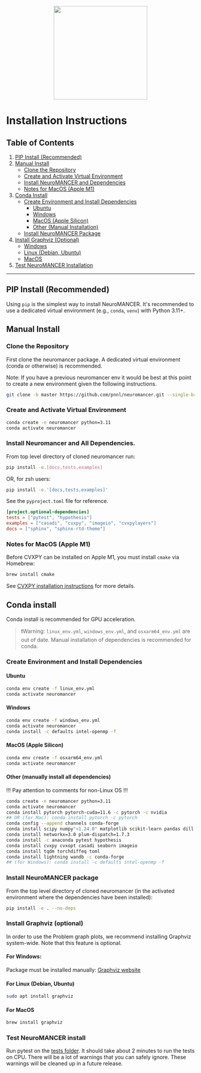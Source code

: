 <p align="center">
  <img src="figs/Neuromancer.png" width="250">  
</p>

# Installation Instructions



## Table of Contents

1. [PIP Install (Recommended)](#pip-install-recommended)
2. [Manual Install](#manual-install)
   - [Clone the Repository](#clone-the-repository)
   - [Create and Activate Virtual Environment](#create-and-activate-virtual-environment)
   - [Install NeuroMANCER and Dependencies](#install-neuromancer-and-dependencies)
   - [Notes for MacOS (Apple M1)](#notes-for-macos-apple-m1)
3. [Conda Install](#conda-install)
   - [Create Environment and Install Dependencies](#create-environment--install-dependencies)
     - [Ubuntu](#ubuntu)
     - [Windows](#windows)
     - [MacOS (Apple Silicon)](#macos-apple-silicon)
     - [Other (Manual Installation)](#other-manual-installation)
   - [Install NeuroMANCER Package](#install-neuromancer-package)
4. [Install Graphviz (Optional)](#install-graphviz-optional)
   - [Windows](#windows-1)
   - [Linux (Debian, Ubuntu)](#linux-debian-ubuntu)
   - [MacOS](#macos)
5. [Test NeuroMANCER Installation](#test-neuromancer-installation)

---

## PIP Install (Recommended)

Using `pip` is the simplest way to install NeuroMANCER. It's recommended to use a dedicated virtual environment (e.g., `conda`, `venv`) with Python 3.11+.


## Manual Install
### Clone the Repository
First clone the neuromancer package.
A dedicated virtual environment (conda or otherwise) is recommended. 

Note: If you have a previous neuromancer env it would be best at this point to create a new environment given the following instructions.

```bash
git clone -b master https://github.com/pnnl/neuromancer.git --single-branch
```

### Create and Activate Virtual Environment

``` bash
conda create -n neuromancer python=3.11
conda activate neuromancer
```

### Install Neuromancer and All Dependencies.
From top level directory of cloned neuromancer run:

```bash
pip install -e.[docs,tests,examples]
```

OR, for zsh users:
```zsh
pip install -e.'[docs,tests,examples]'
```

See the `pyproject.toml` file for reference.

``` toml
[project.optional-dependencies]
tests = ["pytest", "hypothesis"]
examples = ["casadi", "cvxpy", "imageio", "cvxpylayers"]
docs = ["sphinx", "sphinx-rtd-theme"]
```

### Notes for MacOS (Apple M1)
Before CVXPY can be installed on Apple M1, you must install `cmake` via Homebrew:

```zsh
brew install cmake
```

See [CVXPY installation instructions](https://www.cvxpy.org/install/index.html) for more details.



## Conda install
Conda install is recommended for GPU acceleration. 

> ❗️Warning: `linux_env.yml`, `windows_env.yml`, and `osxarm64_env.yml` are out of date. Manual installation of dependencies is recommended for conda.


### Create Environment and Install Dependencies
#### Ubuntu

``` bash
conda env create -f linux_env.yml
conda activate neuromancer
```

#### Windows

``` bash
conda env create -f windows_env.yml
conda activate neuromancer
conda install -c defaults intel-openmp -f
```

#### MacOS (Apple Silicon)

``` bash
conda env create -f osxarm64_env.yml
conda activate neuromancer
```

#### Other (manually install all dependencies)

!!! Pay attention to comments for non-Linux OS !!!

``` bash
conda create -n neuromancer python=3.11
conda activate neuromancer
conda install pytorch pytorch-cuda=11.6 -c pytorch -c nvidia
## OR (for Mac): conda install pytorch -c pytorch
conda config --append channels conda-forge
conda install scipy numpy"<1.24.0" matplotlib scikit-learn pandas dill mlflow pydot=1.4.2 pyts numba
conda install networkx=3.0 plum-dispatch=1.7.3 
conda install -c anaconda pytest hypothesis
conda install cvxpy cvxopt casadi seaborn imageio
conda install tqdm torchdiffeq toml
conda install lightning wandb -c conda-forge
## (for Windows): conda install -c defaults intel-openmp -f
```

### Install NeuroMANCER package
From the top level directory of cloned neuromancer
(in the activated environment where the dependencies have been installed):

```bash
pip install -e . --no-deps
```

### Install Graphviz (optional)
In order to use the Problem graph plots, we recommend installing Graphviz system-wide. Note that this feature is optional.

#### For Windows:
Package must be installed manually: [Graphviz website](https://graphviz.org/download/)

#### For Linux (Debian, Ubuntu)
```bash
sudo apt install graphviz
```
#### For MacOS
```bash
brew install graphviz
```

### Test NeuroMANCER install
Run pytest on the [tests folder](https://github.com/pnnl/neuromancer/tree/master/tests). 
It should take about 2 minutes to run the tests on CPU. 
There will be a lot of warnings that you can safely ignore. These warnings will be cleaned 
up in a future release.